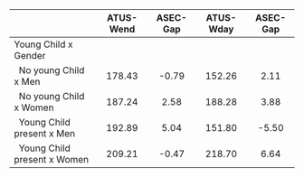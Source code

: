 
|                      |    ATUS-Wend |     ASEC-Gap |    ATUS-Wday |     ASEC-Gap |
| -------------------- | :----------: | :----------: | :----------: | :----------: |
| Young Child x Gender |              |              |              |              |
| &nbsp;&nbsp;No young Child x Men |       178.43 |        -0.79 |       152.26 |         2.11 |
| &nbsp;&nbsp;No young Child x Women |       187.24 |         2.58 |       188.28 |         3.88 |
| &nbsp;&nbsp;Young Child present x Men |       192.89 |         5.04 |       151.80 |        -5.50 |
| &nbsp;&nbsp;Young Child present x Women |       209.21 |        -0.47 |       218.70 |         6.64 |


